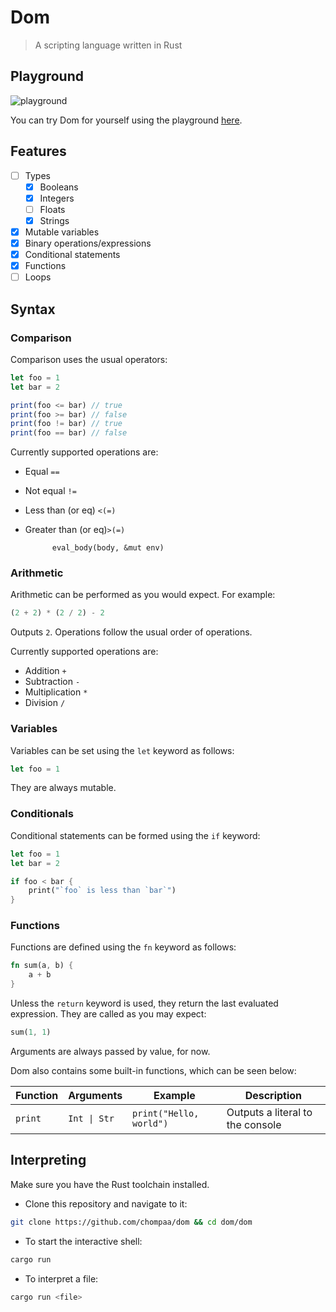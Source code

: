 # Dom

> A scripting language written in Rust

## Playground

![playground](https://github.com/chompaa/dom/assets/26204416/3cef6cb1-3ff4-4fc9-999d-7c828b28197d)

You can try Dom for yourself using the playground [here](https://chompaa.github.io/dom/).

## Features 

- [ ] Types
    - [x] Booleans
    - [x] Integers
    - [ ] Floats
    - [x] Strings
- [x] Mutable variables
- [x] Binary operations/expressions
- [x] Conditional statements
- [x] Functions
- [ ] Loops

## Syntax

### Comparison

Comparison uses the usual operators:

```js
let foo = 1
let bar = 2

print(foo <= bar) // true
print(foo >= bar) // false
print(foo != bar) // true
print(foo == bar) // false
```

Currently supported operations are:
- Equal `==`
- Not equal `!=`
- Less than (or eq) `<(=)`
- Greater than (or eq)`>(=)`

            eval_body(body, &mut env)
### Arithmetic

Arithmetic can be performed as you would expect. For example:

```rs
(2 + 2) * (2 / 2) - 2
```

Outputs `2`. Operations follow the usual order of operations.

Currently supported operations are:
- Addition `+`
- Subtraction `-`
- Multiplication `*`
- Division `/`

### Variables

Variables can be set using the `let` keyword as follows:

```rs
let foo = 1
```

They are always mutable.

</details>

### Conditionals

Conditional statements can be formed using the `if` keyword:

```rs
let foo = 1
let bar = 2

if foo < bar {
    print("`foo` is less than `bar`")
}
```

### Functions

Functions are defined using the `fn` keyword as follows:

```rs
fn sum(a, b) {
    a + b
}
```

Unless the `return` keyword is used, they return the last evaluated expression. They are called as you may expect:

```rs
sum(1, 1)
```

Arguments are always passed by value, for now.

Dom also contains some built-in functions, which can be seen below:

| Function | Arguments | Example | Description |
| --- | --- | --- | --- |
| `print` | `Int \| Str` | `print("Hello, world")` | Outputs a literal to the console

</details>

## Interpreting 

Make sure you have the Rust toolchain installed.

- Clone this repository and navigate to it:

```sh
git clone https://github.com/chompaa/dom && cd dom/dom
```

- To start the interactive shell:

```sh
cargo run
```

- To interpret a file:

```sh
cargo run <file>
```

